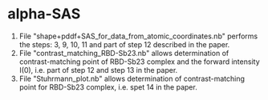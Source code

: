 # alpha-SAS
1. File "shape+pddf+SAS_for_data_from_atomic_coordinates.nb" performs the steps: 3, 9, 10, 11 and part of step 12 described in the paper.
2. File "contrast_matching_RBD-Sb23.nb" allows determination of contrast-matching point of RBD-Sb23 complex and the forward intensity I(0), i.e. part of step 12 and step 13 in the paper.
3. File "Stuhrmann_plot.nb" allows determination of contrast-matching point for RBD-Sb23 complex, i.e. spet 14 in the paper.
